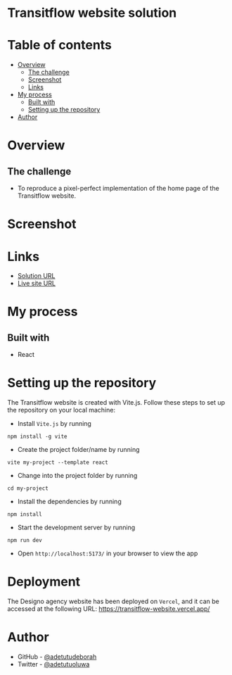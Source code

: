 # Transitflow website solution

# Table of contents

- [Overview](#overview)
  - [The challenge](#the-challenge)
  - [Screenshot](#screenshot)
  - [Links](#links)
- [My process](#my-process)
  - [Built with](#built-with)
  - [Setting up the repository](#setting-up-the-repository)
- [Author](#author)

# Overview

## The challenge

- To reproduce a pixel-perfect implementation of the home page of the Transitflow website.

# Screenshot


# Links

- [Solution URL](https://github.com/adetutudeborah/transitflow-website)
- [Live site URL](https://transitflow-website.vercel.app/)

# My process

## Built with

- React

# Setting up the repository

The Transitflow website is created with Vite.js. Follow these steps to set up the repository on your local machine:

- Install `Vite.js` by running
```
npm install -g vite
```
- Create the project folder/name by running
```
vite my-project --template react
```
- Change into the project folder by running
```
cd my-project
```
- Install the dependencies by running
```
npm install
```
- Start the development server by running
```
npm run dev
```
- Open `http://localhost:5173/` in your browser to view the app

# Deployment
The Designo agency website has been deployed on `Vercel`, and it can be accessed at the following URL: https://transitflow-website.vercel.app/


# Author

- GitHub - [@adetutudeborah](https://github.com/adetutudeborah)
- Twitter - [@adetutuoluwa](https://twitter.com/adetutuoluwa2)



